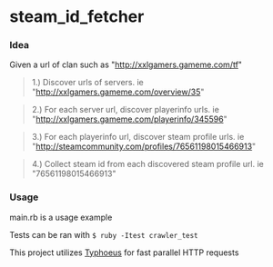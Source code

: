 steam_id_fetcher
================
### Idea
Given a url of clan such as "http://xxlgamers.gameme.com/tf"
> 1.) Discover urls of servers. ie "http://xxlgamers.gameme.com/overview/35"

> 2.) For each server url, discover playerinfo urls. ie "http://xxlgamers.gameme.com/playerinfo/345596"

> 3.) For each playerinfo url, discover steam profile urls. ie "http://steamcommunity.com/profiles/76561198015466913"

> 4.) Collect steam id from each discovered steam profile url. ie "76561198015466913"

### Usage
main.rb is a usage example

Tests can be ran with `$ ruby -Itest crawler_test`

This project utilizes [Typhoeus](https://github.com/typhoeus/typhoeus) for fast parallel HTTP requests
